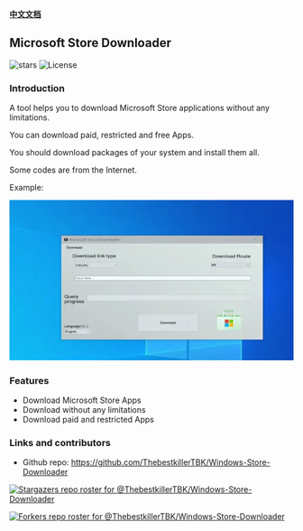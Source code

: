 **[中文文档](doc/cn.md)**


## Microsoft Store Downloader

![stars](https://img.shields.io/github/stars/ThebestkillerTBK/Windows-Store-Downloader.svg?label=GitHub)
![License](https://img.shields.io/badge/License-LGPL-green.svg)
### Introduction
A tool helps you to download Microsoft Store applications without any limitations.

You can download paid, restricted and free Apps.

You should download packages of your system and install them all.

Some codes are from the Internet.

Example:

![image](doc/example.webp)

### Features
* Download Microsoft Store Apps
* Download without any limitations
* Download paid and restricted Apps

### Links and contributors
* Github repo: https://github.com/ThebestkillerTBK/Windows-Store-Downloader

[![Stargazers repo roster for @ThebestkillerTBK/Windows-Store-Downloader](https://reporoster.com/stars/ThebestkillerTBK/Windows-Store-Downloader)](https://github.com/ThebestkillerTBK/Windows-Store-Downloader/stargazers)

[![Forkers repo roster for @ThebestkillerTBK/Windows-Store-Downloader](https://reporoster.com/forks/ThebestkillerTBK/Windows-Store-Downloader)](https://github.com/ThebestkillerTBK/Windows-Store-Downloader/network/members)
